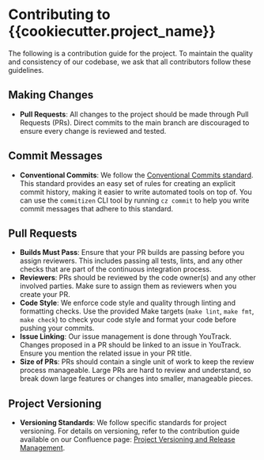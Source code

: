 # Contributing to {{cookiecutter.project_name}}

The following is a contribution guide for the project. To maintain the quality and consistency of our codebase, we ask that all contributors follow these guidelines.

## Making Changes

- **Pull Requests**: All changes to the project should be made through Pull Requests (PRs). Direct commits to the main branch are discouraged to ensure every change is reviewed and tested.

## Commit Messages

- **Conventional Commits**: We follow the [Conventional Commits standard](https://www.conventionalcommits.org/en/v1.0.0/). This standard provides an easy set of rules for creating an explicit commit history, making it easier to write automated tools on top of. You can use the `commitizen` CLI tool by running `cz commit` to help you write commit messages that adhere to this standard.

## Pull Requests

- **Builds Must Pass**: Ensure that your PR builds are passing before you assign reviewers. This includes passing all tests, lints, and any other checks that are part of the continuous integration process.
- **Reviewers**: PRs should be reviewed by the code owner(s) and any other involved parties. Make sure to assign them as reviewers when you create your PR.
- **Code Style**: We enforce code style and quality through linting and formatting checks. Use the provided Make targets (`make lint`, `make fmt`, `make check`) to check your code style and format your code before pushing your commits.
- **Issue Linking**: Our issue management is done through YouTrack. Changes proposed in a PR should be linked to an issue in YouTrack. Ensure you mention the related issue in your PR title.
- **Size of PRs**: PRs should contain a single unit of work to keep the review process manageable. Large PRs are hard to review and understand, so break down large features or changes into smaller, manageable pieces.

## Project Versioning

- **Versioning Standards**: We follow specific standards for project versioning. For details on versioning, refer to the contribution guide available on our Confluence page: [Project Versioning and Release Management](<insert-our-link-to-confluence-here>).
